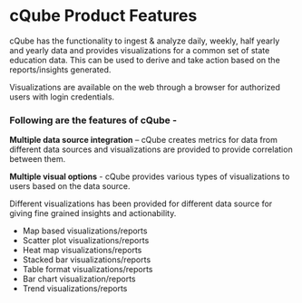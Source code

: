 # cQube Product Features

cQube has the functionality to ingest & analyze daily, weekly, half yearly and yearly data  and provides visualizations for a common set of state education data. This can be used to derive and take action based on the reports/insights generated.

Visualizations are available on the web through a browser for authorized users with login credentials.

### Following are the features of cQube -

**Multiple data source integration** – cQube creates metrics for data from different data sources  and visualizations are provided to provide correlation between them. 

**Multiple visual options** - cQube provides various types of visualizations to users based on the data source. 

Different visualizations has been provided for different data source for giving fine grained insights and actionability.

* Map based visualizations/reports
* Scatter plot visualizations/reports
* Heat map visualizations/reports
* Stacked bar visualizations/reports
* Table format visualizations/reports
* Bar chart visualization/reports
* Trend visualizations/reports



